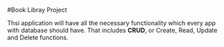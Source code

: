 #Book Libray Project 

Thsi application will have all the necessary functionality which every app with database should have. That includes **CRUD**, or Create, Read, Update and Delete functions.
